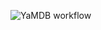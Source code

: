 ![YaMDB workflow](https://github.com/KaterinaSolovyeva/foodgram-project-react/actions/workflows/foodgram_workflow.yml/badge.svg)
